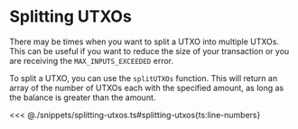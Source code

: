 # Splitting UTXOs

There may be times when you want to split a UTXO into multiple UTXOs. This can be useful if you want to reduce the size of your transaction or you are receiving the `MAX_INPUTS_EXCEEDED` error.

To split a UTXO, you can use the `splitUTXOs` function. This will return an array of the number of UTXOs each with the specified amount, as long as the balance is greater than the amount.

<<< @./snippets/splitting-utxos.ts#splitting-utxos{ts:line-numbers}

